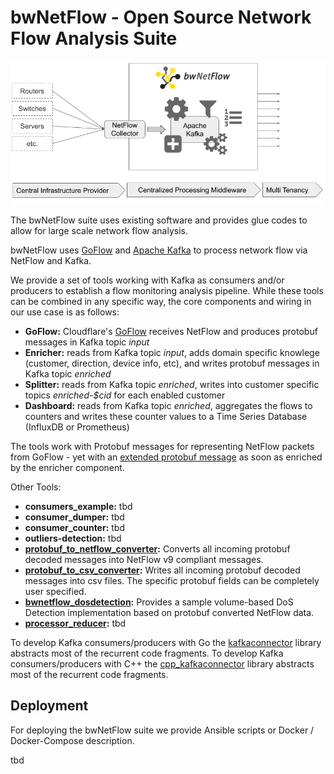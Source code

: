 # bwNetFlow - Open Source Network Flow Analysis Suite

![bwNetFlow Overview](overview.png "bwNetFlow Overview")

The bwNetFlow suite uses existing software and provides
glue codes to allow for large scale network flow analysis.

bwNetFlow uses [GoFlow](https://github.com/cloudflare/goflow) and
[Apache Kafka](https://kafka.apache.org/) to process network flow via NetFlow and Kafka.

We provide a set of tools working with Kafka as consumers and/or producers
to establish a flow monitoring analysis pipeline. While these tools can be combined 
in any specific way, the core components and wiring in our use case is as follows:

- **GoFlow:** Cloudflare's [GoFlow](https://github.com/cloudflare/goflow) receives NetFlow and produces protobuf messages in Kafka topic *input*
- **Enricher:** reads from Kafka topic *input*, adds domain specific knowlege (customer, direction, device info, etc), and writes protobuf messages in Kafka topic *enriched*
- **Splitter:** reads from Kafka topic *enriched*, writes into customer specific topics *enriched-$cid* for each enabled customer
- **Dashboard:** reads from Kafka topic *enriched*, aggregates the flows to counters and writes these counter values to a Time Series Database (InfluxDB or Prometheus)

The tools work with Protobuf messages for representing NetFlow packets from
GoFlow - yet with an [extended protobuf message](https://github.com/bwNetFlow/protobuf) as soon as enriched by the enricher component. 

Other Tools:

- **consumers_example:** tbd
- **consumer_dumper:** tbd
- **consumer_counter:** tbd
- **outliers-detection:** tbd
- **<a href="https://github.com/bwNetFlow/protobuf_to_netflow_converter" target="_blank">protobuf_to_netflow_converter</a>:** Converts all incoming protobuf decoded messages into NetFlow v9 compliant messages.
- **<a href="https://github.com/bwNetFlow/protobuf_to_csv_converter" target="_blank">protobuf_to_csv_converter</a>:** Writes all incoming protobuf decoded messages into csv files. The specific protobuf fields can be completely user specified.
- **<a href="https://github.com/bwNetFlow/bwnetflow_dosdetection" target="_blank">bwnetflow_dosdetection</a>:** Provides a sample volume-based DoS Detection implementation based on protobuf converted NetFlow data.
- **<a href="https://github.com/bwNetFlow/processor_reducer" target="_blank">processor_reducer</a>:** tbd

To develop Kafka consumers/producers with Go the [kafkaconnector](https://github.com/bwNetFlow/kafkaconnector) library abstracts most of the recurrent code fragments.
To develop Kafka consumers/producers with C++ the [cpp_kafkaconnector](https://github.com/bwNetFlow/cpp_kafkaconnector) library abstracts most of the recurrent code fragments.

## Deployment

For deploying the bwNetFlow suite we provide Ansible scripts or Docker / Docker-Compose description.

tbd
